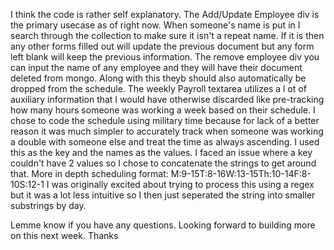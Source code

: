 I think the code is rather self explanatory. The Add/Update Employee div is the primary usecase as of right now. 
When someone's name is put in I search through the collection to make sure it isn't a repeat name. If it is then any 
other forms filled out will update the previous document but any form left blank will keep the previous information. 
The remove employee div you can input the name of any employee and they will have their document deleted from mongo. 
Along with this theyb should also automatically be dropped from the schedule. The weekly Payroll textarea utilizes a l
ot of auxiliary information that I would have otherwise discarded like pre-tracking how many hours someone was working 
a week based on their schedule. I chose to code the schedule using military time because for lack of a better reason it 
was much simpler to accurately track when someone was working a double with someone else and treat the time as always 
ascending. I used this as the key and the names as the values. I faced an issue where a key couldn't have 2 values so I 
chose to concatenate the strings to get around that. More in depth scheduling format: M:9-15T:8-16W:13-15Th:10-14F:8-10S:12-1 
I was originally excited about trying to process this using a regex but it was a lot less intuitive so I then just seperated 
the string into smaller substrings by day.

Lemme know if you have any questions. Looking forward to building more on this next week. Thanks
